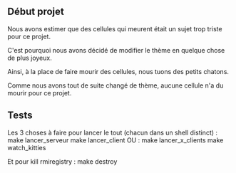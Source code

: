 ## Début projet
Nous avons estimer que des cellules qui meurent était un sujet trop triste pour ce projet.

C'est pourquoi nous avons décidé de modifier le thème en quelque chose de plus joyeux.

Ainsi, à la place de faire mourir des cellules, nous tuons des petits chatons.

Comme nous avons tout de suite changé de thème, aucune cellule n'a du mourir pour ce projet.

## Tests
Les 3 choses à faire pour lancer le tout (chacun dans un shell distinct) :
	make lancer_serveur
	make lancer_client
	OU : make lancer_x_clients
	make watch_kitties

Et pour kill rmiregistry :
	make destroy
